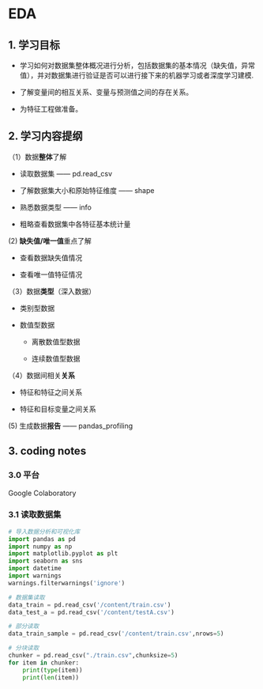 # EDA

## 1. 学习目标

* 学习如何对数据集整体概况进行分析，包括数据集的基本情况（缺失值，异常值），并对数据集进行验证是否可以进行接下来的机器学习或者深度学习建模.

* 了解变量间的相互关系、变量与预测值之间的存在关系。

* 为特征工程做准备。

## 2. 学习内容提纲

（1）数据**整体**了解

* 读取数据集 —— pd.read_csv

* 了解数据集大小和原始特征维度 —— shape

* 熟悉数据类型 —— info

* 粗略查看数据集中各特征基本统计量

(2) **缺失值/唯一值**重点了解

* 查看数据缺失值情况

* 查看唯一值特征情况

（3）数据**类型**（深入数据）

* 类别型数据

* 数值型数据

  * 离散数值型数据
  
  * 连续数值型数据

（4）数据间相关**关系**

* 特征和特征之间关系

* 特征和目标变量之间关系

(5) 生成数据**报告** —— pandas_profiling

## 3. coding notes
### 3.0 平台 
Google Colaboratory
### 3.1 读取数据集

```python
# 导入数据分析和可视化库
import pandas as pd
import numpy as np
import matplotlib.pyplot as plt
import seaborn as sns
import datetime
import warnings
warnings.filterwarnings('ignore')

# 数据集读取
data_train = pd.read_csv('/content/train.csv')
data_test_a = pd.read_csv('/content/testA.csv')

# 部分读取
data_train_sample = pd.read_csv('/content/train.csv',nrows=5)

# 分块读取
chunker = pd.read_csv("./train.csv",chunksize=5)
for item in chunker:
    print(type(item))
    print(len(item))
```
